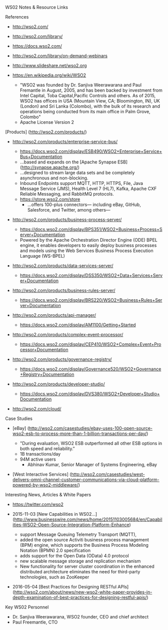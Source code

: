WS02 Notes & Resource Links


References
* http://wso2.com/
* http://wso2.com/library/
* https://docs.wso2.com/
* http://wso2.com/library/on-demand-webinars
* http://www.slideshare.net/wso2.org

* https://en.wikipedia.org/wiki/WSO2
  * "WSO2 was founded by Dr. Sanjiva Weerawarana and Paul Fremantle in August, 2005, and has been backed by investment from Intel Capital, Toba Capital,Pacific Controls and others. As of 2015, WSO2 has offices in USA (Mountain View, CA; Bloomington, IN), UK (London) and Sri Lanka (Colombo), with the bulk of its research and operations being conducted from its main office in Palm Grove, Colombo"
  * Apache License Version 2

[Products] (http://wso2.com/products/)
* http://wso2.com/products/enterprise-service-bus/
  * https://docs.wso2.com/display/ESB490/WSO2+Enterprise+Service+Bus+Documentation
  * ...based and expands on the [Apache Synapse ESB] (http://synapse.apache.org/)
  * ...designed to stream large data sets and be completely asynchronous and non-blocking. 
  * Inbound Endpoints support MQTT, HTTP, HTTPS, File, Java Message Service (JMS), Health Level 7 (HL7), Kafka, Apache CXF Reliable Messaging, and RabbitMQ protocols. 
  * https://store.wso2.com/store 
    * ...offers 100-plus connectors— including eBay, GitHub, Salesforce, and Twitter, among others—

* http://wso2.com/products/business-process-server/
  * https://docs.wso2.com/display/BPS351/WSO2+Business+Process+Server+Documentation
  * Powered by the Apache Orchestration Director Engine (ODE) BPEL engine, it enables developers to easily deploy business processes and models using the Web Services Business Process Execution Language (WS-BPEL)

* http://wso2.com/products/data-services-server/
  * https://docs.wso2.com/display/DSS350/WSO2+Data+Services+Server+Documentation

* http://wso2.com/products/business-rules-server/
  * https://docs.wso2.com/display/BRS220/WSO2+Business+Rules+Server+Documentation

* http://wso2.com/products/api-manager/
  * https://docs.wso2.com/display/AM1100/Getting+Started 

* http://wso2.com/products/complex-event-processor/
  * https://docs.wso2.com/display/CEP410/WSO2+Complex+Event+Processor+Documentation

* http://wso2.com/products/governance-registry/
  * https://docs.wso2.com/display/Governance520/WSO2+Governance+Registry+Documentation

* http://wso2.com/products/developer-studio/
  * https://docs.wso2.com/display/DVS380/WSO2+Developer+Studio+Documentation

* http://wso2.com/cloud/


Case Studies
* [eBay] (http://wso2.com/casestudies/ebay-uses-100-open-source-wso2-esb-to-process-more-than-1-billion-transactions-per-day/)
  * "During evaluation, WSO2 ESB outperformed all other ESB options in both speed and reliability."
  * 1B transactions/day
  * 94M active users
    * Abhinav Kumar, Senior Manager of Systems Engineering, eBay

* [West Interactive Services] (http://wso2.com/casestudies/west-delivers-omni-channel-customer-communications-via-cloud-platform-powered-by-wso2-middleware/)



Interesting News, Articles & White Papers
* https://twitter.com/wso2
* 2015-11-03 [New Capabilities in WS02...] (http://www.businesswire.com/news/home/20151103005684/en/Capabilities-WSO2-Open-Source-Integration-Platform-Enhance)
  * support Message Queuing Telemetry Transport (MQTT),
  * added the open source Activiti business process management (BPM) engine, which supports the Business Process Modeling Notation (BPMN) 2.0 specification
  * adds support for the Open Data (OData) 4.0 protocol
  * new scalable message storage and replication mechanism
  * New functionality for server cluster coordination in the enhanced distributed architecture eliminates the need for third-party technologies, such as ZooKeeper

* 2016-05-04 [Best Practices for Designing RESTful APIs] (http://wso2.com/about/news/new-wso2-white-paper-provides-in-depth-examination-of-best-practices-for-designing-restful-apis/)



Key WS02 Personnel
* Dr. Sanjiva Weerawarana, WSO2 founder, CEO and chief architect
* Paul Freemantle, CTO

